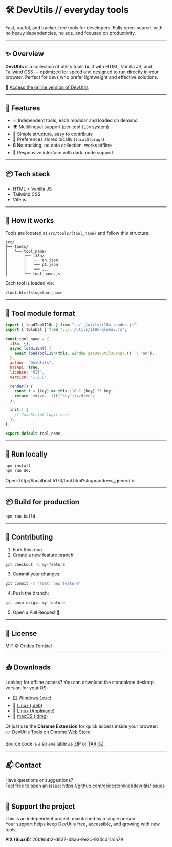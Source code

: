 # 🛠️ **DevUtils** // everyday tools

Fast, useful, and tracker-free tools for developers. Fully open-source, with no heavy dependencies, no ads, and focused on productivity.

---

## ✨ Overview

**DevUtils** is a collection of utility tools built with HTML, Vanilla JS, and Tailwind CSS — optimized for speed and designed to run directly in your browser. Perfect for devs who prefer lightweight and effective solutions.

🔗 [Access the online version of DevUtils](https://devutils.tools/)

---

## 🚀 Features

- ✅ Independent tools, each modular and loaded on demand
- 🌍 Multilingual support (per-tool `i18n` system)
- 📁 Simple structure, easy to contribute
- 💾 Preferences stored locally (`localStorage`)
- 🔒 No tracking, no data collection, works offline
- 📱 Responsive interface with dark mode support

---

## 📦 Tech stack

- HTML + Vanilla JS
- Tailwind CSS
- Vite.js

---

## 🧠 How it works

Tools are located at `src/tools/{tool_name}` and follow this structure:

```
src/
├── tools/
│   └── tool_name/
│       ├── i18n/
│       │   ├── en.json
│       │   ├── pt.json
│       │   └── ...
│       └── tool_name.js
```

Each tool is loaded via:

```
/tool.html?slug=tool_name
```

---

## 🧩 Tool module format

```js
import { loadToolI18n } from "../../utils/i18n-loader.js";
import { tGlobal } from "../../utils/i18n-global.js";

const tool_name = {
  i18n: {},
  async loadI18n() {
    await loadToolI18n(this, window.getDevutilsLang?.() || "en");
  },
  author: "DevUtils",
  hasApi: true,
  license: "MIT",
  version: "1.0.0",

  render() {
    const t = (key) => this.i18n?.[key] ?? key;
    return `<div>...${t("key")}</div>`;
  },

  init() {
    // JavaScript logic here
  },
};

export default tool_name;
```

---

## 🧪 Run locally

```bash
npm install
npm run dev
```

Open: http://localhost:5173/tool.html?slug=address_generator

---

## 📦 Build for production

```bash
npm run build
```

---

## 🤝 Contributing

1. Fork this repo
2. Create a new feature branch:

```bash
git checkout -b my-feature
```

3. Commit your changes:

```bash
git commit -m 'feat: new feature'
```

4. Push the branch:

```bash
git push origin my-feature
```

5. Open a Pull Request 🚀

---

## 📄 License

MIT © Orides Tomkiel

---

## 📥 Downloads

Looking for offline access? You can download the standalone desktop version for your OS:

- 🪟 [Windows (.exe)](https://github.com/oridestomkiel/devutils/releases/latest/download/DevUtils-1.0.1-win-x64.exe)
- 🐧 [Linux (.deb)](https://github.com/oridestomkiel/devutils/releases/latest/download/DevUtils-linux-amd64.deb)
- 🐧 [Linux (AppImage)](https://github.com/oridestomkiel/devutils/releases/latest/download/DevUtils-linux-x86_64.AppImage)
- 🍎 [macOS (.dmg)](https://github.com/oridestomkiel/devutils/releases/latest/download/DevUtils-1.0.1-arm64.dmg)

Or just use the **Chrome Extension** for quick access inside your browser:  
👉 [DevUtils Tools on Chrome Web Store](https://chromewebstore.google.com/detail/devutils-tools/mfikjfhpmaifkfkgnpkcaddhccblfpea)

Source code is also available as [ZIP](https://github.com/oridestomkiel/devutils/archive/refs/tags/v1.0.1.zip) or [TAR.GZ](https://github.com/oridestomkiel/devutils/archive/refs/tags/v1.0.1.tar.gz).

---

## 📬 Contact

Have questions or suggestions?  
Feel free to open an issue: https://github.com/oridestomkiel/devutils/issues

---

## 💜 Support the project

This is an independent project, maintained by a single person.  
Your support helps keep DevUtils free, accessible, and growing with new tools.

**PIX (Brazil):** 20b16bb2-d827-48a6-9e2c-924cd11a1a79
